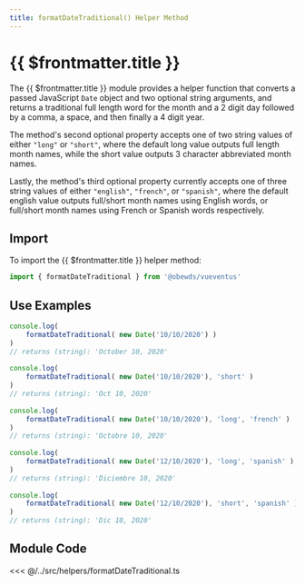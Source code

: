 ```yaml
---
title: formatDateTraditional() Helper Method
---
```



<script setup>
    import DocsPackageVersion from '../../../src/views/compos/DocsPackageVersion.vue'
</script>



# {{ $frontmatter.title }}

The {{ $frontmatter.title }} module provides a helper function that converts a passed JavaScript `Date` object and two optional string arguments, and returns a traditional full length word for the month and a 2 digit day followed by a comma, a space, and then finally a 4 digit year.

The method's second optional property accepts one of two string values of either `"long"` or `"short"`, where the default long value outputs full length month names, while the short value outputs 3 character abbreviated month names.

Lastly, the method's third optional property currently accepts one of three string values of either `"english"`, `"french"`, or `"spanish"`, where the default english value outputs full/short month names using English words, or full/short month names using French or Spanish words respectively.






<!-- TODO: Add args table and content for helper method like in ...modules/configs/anchors.html#anchors-classes -->
## Import

To import the {{ $frontmatter.title }} helper method:

```javascript
import { formatDateTraditional } from '@obewds/vueventus'
```






## Use Examples

```javascript
console.log(
    formatDateTraditional( new Date('10/10/2020') )
)
// returns (string): 'October 10, 2020'
    
console.log(
    formatDateTraditional( new Date('10/10/2020'), 'short' )
)
// returns (string): 'Oct 10, 2020'
    
console.log( 
    formatDateTraditional( new Date('10/10/2020'), 'long', 'french' )
)
// returns (string): 'Octobre 10, 2020'
    
console.log(
    formatDateTraditional( new Date('12/10/2020'), 'long', 'spanish' )
)
// returns (string): 'Diciembre 10, 2020'
    
console.log(
    formatDateTraditional( new Date('12/10/2020'), 'short', 'spanish' )
)
// returns (string): 'Dic 10, 2020'
```









## Module Code

<<< @/../src/helpers/formatDateTraditional.ts




<DocsPackageVersion/>
